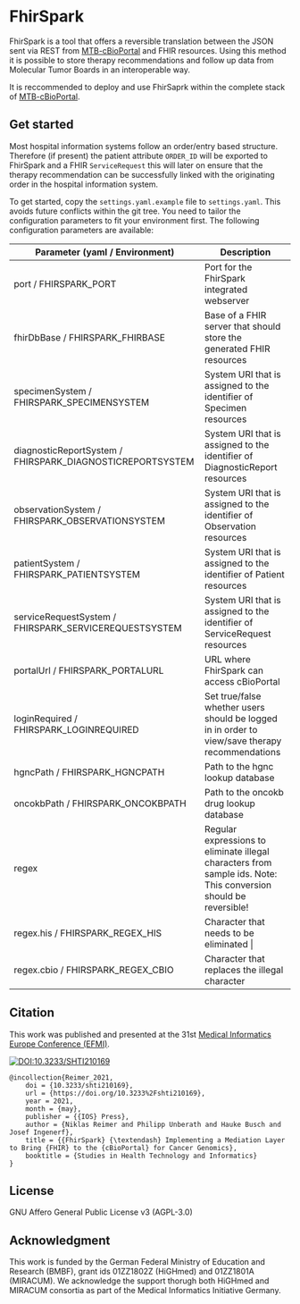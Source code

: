 # FhirSpark

FhirSpark is a tool that offers a reversible translation between the JSON sent via REST from [MTB-cBioPortal](https://github.com/PM4Onco/MTB-cbioportal) and FHIR resources. Using this method it is possible to store therapy recommendations and follow up data from Molecular Tumor Boards in an interoperable way.

It is reccommended to deploy and use FhirSaprk within the complete stack of [MTB-cBioPortal](https://github.com/PM4Onco/MTB-cbioportal).

## Get started

Most hospital information systems follow an order/entry based structure. Therefore (if present) the patient attribute `ORDER_ID` will be exported to FhirSpark and a FHIR `ServiceRequest` this will later on ensure that the therapy recommendation can be successfully linked with the originating order in the hospital information system.

To get started, copy the `settings.yaml.example` file to `settings.yaml`. This avoids future conflicts within the git tree. You need to tailor the configuration parameters to fit your environment first. The following configuration parameters are available:

| Parameter (yaml / Environment)                            | Description                                                                                                                                                                                                                                |
|-----------------------------------------------------------|--------------------------------------------------------------------------------------------------------------------------------------------------------------------------------------------------------------------------------------------|
| port / FHIRSPARK_PORT                                     | Port for the FhirSpark integrated webserver                                                                                                                                                                                                |
| fhirDbBase / FHIRSPARK_FHIRBASE                           | Base of a FHIR server that should store the generated FHIR resources                                                                                                                                                                       |
| specimenSystem / FHIRSPARK_SPECIMENSYSTEM                 | System URI that is assigned to the identifier of Specimen resources                                                                                                                                                                        |
| diagnosticReportSystem / FHIRSPARK_DIAGNOSTICREPORTSYSTEM | System URI that is assigned to the identifier of DiagnosticReport resources                                                                                                                                                                |
| observationSystem / FHIRSPARK_OBSERVATIONSYSTEM           | System URI that is assigned to the identifier of Observation resources                                                                                                                                                                     |
| patientSystem / FHIRSPARK_PATIENTSYSTEM                   | System URI that is assigned to the identifier of Patient resources                                                                                                                                                                         |
| serviceRequestSystem / FHIRSPARK_SERVICEREQUESTSYSTEM     | System URI that is assigned to the identifier of ServiceRequest resources                                                                                                                                                                  |
| portalUrl / FHIRSPARK_PORTALURL                           | URL where FhirSpark can access cBioPortal                                                                                                                                                                                                  |
| loginRequired / FHIRSPARK_LOGINREQUIRED                   | Set true/false whether users should be logged in in order to view/save therapy recommendations                                                                                                                                             |
| hgncPath / FHIRSPARK_HGNCPATH                             | Path to the hgnc lookup database                                                                                                                                                                                                           |
| oncokbPath / FHIRSPARK_ONCOKBPATH                         | Path to the oncokb drug lookup database                                                                                                                                                                                                    |
| regex                                                     | Regular expressions to eliminate illegal characters from sample ids. Note: This conversion should be reversible!                                                                                                                           |
| regex.his / FHIRSPARK_REGEX_HIS                           | Character that needs to be eliminated                                                                                                                                                                                                   \| |
| regex.cbio / FHIRSPARK_REGEX_CBIO                         | Character that replaces the illegal character                                                                                                                                                                                              |

## Citation

This work was published and presented at the 31st [Medical Informatics Europe Conference (EFMI)](https://efmi.org/event/mie-2021-31st-medical-informatics-europe-conference-mie2021-athens-greece/).

[![DOI:10.3233/SHTI210169](https://img.shields.io/badge/DOI-10.3233%2FSHTI210169-brightgreen.svg)](http://dx.doi.org/10.3233/SHTI210169)

```
@incollection{Reimer_2021,
	doi = {10.3233/shti210169},
	url = {https://doi.org/10.3233%2Fshti210169},
	year = 2021,
	month = {may},
	publisher = {{IOS} Press},
	author = {Niklas Reimer and Philipp Unberath and Hauke Busch and Josef Ingenerf},
	title = {{FhirSpark} {\textendash} Implementing a Mediation Layer to Bring {FHIR} to the {cBioPortal} for Cancer Genomics},
	booktitle = {Studies in Health Technology and Informatics}
}
```

## License

GNU Affero General Public License v3 (AGPL-3.0)

## Acknowledgment

This work is funded by the German Federal Ministry of Education and Research (BMBF), grant ids 01ZZ1802Z (HiGHmed) and 01ZZ1801A (MIRACUM).
We acknowledge the support thorugh both HiGHmed and MIRACUM consortia as part of the Medical Informatics Initiative Germany.